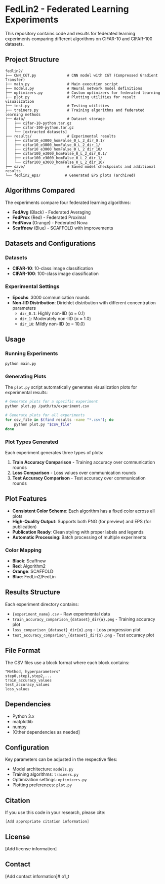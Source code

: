 # FedLin2 - Federated Learning Experiments

This repository contains code and results for federated learning experiments comparing different algorithms on CIFAR-10 and CIFAR-100 datasets.

## Project Structure

```
fedlin2/
├── CNN_CGT.py              # CNN model with CGT (Compressed Gradient Transfer)
├── main.py                 # Main execution script
├── models.py               # Neural network model definitions
├── optimizers.py           # Custom optimizers for federated learning
├── plot.py                 # Plotting utilities for result visualization
├── test.py                 # Testing utilities
├── trainers.py             # Training algorithms and federated learning methods
├── data/                   # Dataset storage
│   ├── cifar-10-python.tar.gz
│   ├── cifar-100-python.tar.gz
│   └── [extracted datasets]
├── results/                # Experimental results
│   ├── cifar10_e3000_homFalse_0_L_2_dir_0.1/
│   ├── cifar10_e3000_homFalse_0_L_2_dir_1/
│   ├── cifar10_e3000_homFalse_0_L_2_dir_10/
│   ├── cifar100_e3000_homFalse_0_L_2_dir_0.1/
│   ├── cifar100_e3000_homFalse_0_L_2_dir_1/
│   └── cifar100_e3000_homFalse_0_L_2_dir_10/
├── save/                   # Saved model checkpoints and additional results
└── fedlin2_eps/           # Generated EPS plots (archived)
```

## Algorithms Compared

The experiments compare four federated learning algorithms:

- **FedAvg** (Black) - Federated Averaging
- **FedProx** (Red) - Federated Proximal
- **FedNova** (Orange) - Federated Nova
- **Scaffnew** (Blue) - SCAFFOLD with improvements

## Datasets and Configurations

### Datasets
- **CIFAR-10**: 10-class image classification
- **CIFAR-100**: 100-class image classification

### Experimental Settings
- **Epochs**: 3000 communication rounds
- **Non-IID Distribution**: Dirichlet distribution with different concentration parameters
  - `dir_0.1`: Highly non-IID (α = 0.1)
  - `dir_1`: Moderately non-IID (α = 1.0)
  - `dir_10`: Mildly non-IID (α = 10.0)

## Usage

### Running Experiments
```bash
python main.py
```

### Generating Plots
The `plot.py` script automatically generates visualization plots for experimental results:

```bash
# Generate plots for a specific experiment
python plot.py /path/to/experiment.csv

# Generate plots for all experiments
for csv_file in $(find results -name "*.csv"); do
    python plot.py "$csv_file"
done
```

### Plot Types Generated
Each experiment generates three types of plots:
1. **Train Accuracy Comparison** - Training accuracy over communication rounds
2. **Loss Comparison** - Loss values over communication rounds  
3. **Test Accuracy Comparison** - Test accuracy over communication rounds

## Plot Features

- **Consistent Color Scheme**: Each algorithm has a fixed color across all plots
- **High-Quality Output**: Supports both PNG (for preview) and EPS (for publication)
- **Publication Ready**: Clean styling with proper labels and legends
- **Automatic Processing**: Batch processing of multiple experiments

### Color Mapping
- **Black**: Scaffnew
- **Red**: Algorithm2
- **Orange**: SCAFFOLD
- **Blue**: FedLin2/FedLin

## Results Structure

Each experiment directory contains:
- `{experiment_name}.csv` - Raw experimental data
- `train_accuracy_comparison_{dataset}_dir{α}.png` - Training accuracy plot
- `loss_comparison_{dataset}_dir{α}.png` - Loss progression plot
- `test_accuracy_comparison_{dataset}_dir{α}.png` - Test accuracy plot

## File Format

The CSV files use a block format where each block contains:
```
"Method, hyperparameters"
step0,step1,step2,...
train_accuracy_values
test_accuracy_values
loss_values
```

## Dependencies

- Python 3.x
- matplotlib
- numpy
- [Other dependencies as needed]

## Configuration

Key parameters can be adjusted in the respective files:
- Model architecture: `models.py`
- Training algorithms: `trainers.py`
- Optimization settings: `optimizers.py`
- Plotting preferences: `plot.py`

## Citation

If you use this code in your research, please cite:
```
[Add appropriate citation information]
```

## License

[Add license information]

## Contact

[Add contact information]# o1_t
